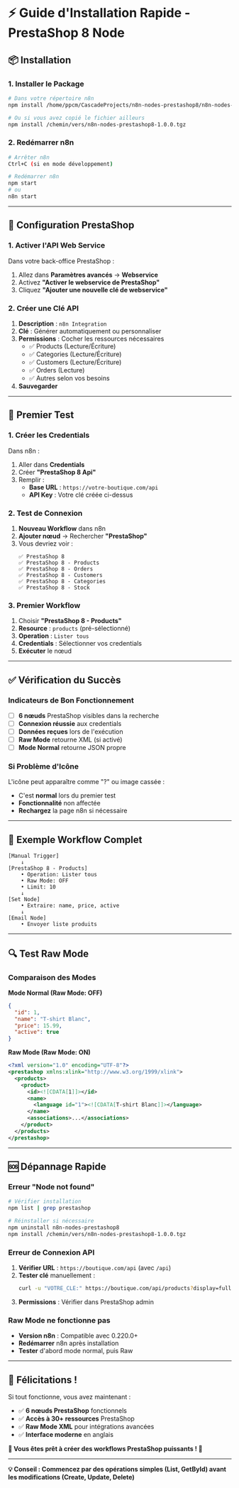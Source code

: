 # ⚡ Guide d'Installation Rapide - PrestaShop 8 Node

## 📦 **Installation**

### 1. **Installer le Package**
```bash
# Dans votre répertoire n8n
npm install /home/ppcm/CascadeProjects/n8n-nodes-prestashop8/n8n-nodes-prestashop8-1.0.0.tgz

# Ou si vous avez copié le fichier ailleurs
npm install /chemin/vers/n8n-nodes-prestashop8-1.0.0.tgz
```

### 2. **Redémarrer n8n**
```bash
# Arrêter n8n
Ctrl+C (si en mode développement)

# Redémarrer n8n  
npm start
# ou
n8n start
```

---

## 🔧 **Configuration PrestaShop**

### 1. **Activer l'API Web Service**
Dans votre back-office PrestaShop :
1. Allez dans **Paramètres avancés** → **Webservice**
2. Activez **"Activer le webservice de PrestaShop"**
3. Cliquez **"Ajouter une nouvelle clé de webservice"**

### 2. **Créer une Clé API**
1. **Description** : `n8n Integration`
2. **Clé** : Générer automatiquement ou personnaliser
3. **Permissions** : Cocher les ressources nécessaires
   - ✅ Products (Lecture/Écriture)
   - ✅ Categories (Lecture/Écriture) 
   - ✅ Customers (Lecture/Écriture)
   - ✅ Orders (Lecture)
   - ✅ Autres selon vos besoins
4. **Sauvegarder**

---

## 🎯 **Premier Test**

### 1. **Créer les Credentials**
Dans n8n :
1. Aller dans **Credentials**
2. Créer **"PrestaShop 8 Api"**
3. Remplir :
   - **Base URL** : `https://votre-boutique.com/api`
   - **API Key** : Votre clé créée ci-dessus

### 2. **Test de Connexion**
1. **Nouveau Workflow** dans n8n
2. **Ajouter nœud** → Rechercher **"PrestaShop"**
3. Vous devriez voir :
   ```
   ✅ PrestaShop 8
   ✅ PrestaShop 8 - Products  
   ✅ PrestaShop 8 - Orders
   ✅ PrestaShop 8 - Customers
   ✅ PrestaShop 8 - Categories
   ✅ PrestaShop 8 - Stock
   ```

### 3. **Premier Workflow**
1. Choisir **"PrestaShop 8 - Products"**
2. **Resource** : `products` (pré-sélectionné)
3. **Operation** : `Lister tous`
4. **Credentials** : Sélectionner vos credentials
5. **Exécuter** le nœud

---

## ✅ **Vérification du Succès**

### **Indicateurs de Bon Fonctionnement**
- [ ] **6 nœuds** PrestaShop visibles dans la recherche
- [ ] **Connexion réussie** aux credentials
- [ ] **Données reçues** lors de l'exécution
- [ ] **Raw Mode** retourne XML (si activé)
- [ ] **Mode Normal** retourne JSON propre

### **Si Problème d'Icône**
L'icône peut apparaître comme "?" ou image cassée :
- C'est **normal** lors du premier test
- **Fonctionnalité** non affectée
- **Rechargez** la page n8n si nécessaire

---

## 🎪 **Exemple Workflow Complet**

```
[Manual Trigger] 
    ↓
[PrestaShop 8 - Products]
    • Operation: Lister tous
    • Raw Mode: OFF
    • Limit: 10
    ↓  
[Set Node]
    • Extraire: name, price, active
    ↓
[Email Node] 
    • Envoyer liste produits
```

---

## 🔍 **Test Raw Mode**

### **Comparaison des Modes**

**Mode Normal (Raw Mode: OFF)**
```json
{
  "id": 1,
  "name": "T-shirt Blanc", 
  "price": 15.99,
  "active": true
}
```

**Raw Mode (Raw Mode: ON)**
```xml
<?xml version="1.0" encoding="UTF-8"?>
<prestashop xmlns:xlink="http://www.w3.org/1999/xlink">
  <products>
    <product>
      <id><![CDATA[1]]></id>
      <name>
        <language id="1"><![CDATA[T-shirt Blanc]]></language>
      </name>
      <associations>...</associations>
    </product>
  </products>
</prestashop>
```

---

## 🆘 **Dépannage Rapide**

### **Erreur "Node not found"**
```bash
# Vérifier installation
npm list | grep prestashop

# Réinstaller si nécessaire
npm uninstall n8n-nodes-prestashop8
npm install /chemin/vers/n8n-nodes-prestashop8-1.0.0.tgz
```

### **Erreur de Connexion API**
1. **Vérifier URL** : `https://boutique.com/api` (avec `/api`)
2. **Tester clé** manuellement :
   ```bash
   curl -u "VOTRE_CLE:" https://boutique.com/api/products?display=full
   ```
3. **Permissions** : Vérifier dans PrestaShop admin

### **Raw Mode ne fonctionne pas**
- **Version n8n** : Compatible avec 0.220.0+
- **Redémarrer** n8n après installation
- **Tester** d'abord mode normal, puis Raw

---

## 🎉 **Félicitations !**

Si tout fonctionne, vous avez maintenant :
- ✅ **6 nœuds PrestaShop** fonctionnels
- ✅ **Accès à 30+ ressources** PrestaShop
- ✅ **Raw Mode XML** pour intégrations avancées  
- ✅ **Interface moderne** en anglais

**🚀 Vous êtes prêt à créer des workflows PrestaShop puissants ! 🚀**

---

**💡 Conseil : Commencez par des opérations simples (List, GetById) avant les modifications (Create, Update, Delete)**
